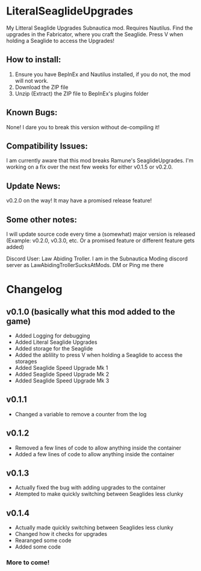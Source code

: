 # LiteralSeaglideUpgrades
My Litteral Seaglide Upgrades Subnautica mod. Requires Nautilus. Find the upgrades in the Fabricator, where you craft the Seaglide. Press V when holding a Seaglide to access the Upgrades! 

## How to install:

1. Ensure you have BepInEx and Nautilus installed, if you do not, the mod will not work.
2. Download the ZIP file
3. Unzip (Extract) the ZIP file to BepInEx's plugins folder

## Known Bugs: 

None! I dare you to break this version without de-compiling it! 

## Compatibility Issues:

I am currently aware that this mod breaks Ramune's SeaglideUpgrades. I'm working on a fix over the next few weeks for either v0.1.5 or v0.2.0.

## Update News:

v0.2.0 on the way! It may have a promised release feature!

## Some other notes: 
I will update source code every time a (somewhat) major version is released (Example: v0.2.0, v0.3.0, etc. Or a promised feature or different feature gets added)

Discord User: Law Abiding Troller. I am in the Subnautica Moding discord server as LawAbidingTrollerSucksAtMods. DM or Ping me there
# Changelog
## v0.1.0 (basically what this mod added to the game)

- Added Logging for debugging
- Added Literal Seaglide Upgrades
- Added storage for the Seaglide
- Added the ablility to press V when holding a Seaglide to access the storages
- Added Seaglide Speed Upgrade Mk 1
- Added Seaglide Speed Upgrade Mk 2
- Added Seaglide Speed Upgrade Mk 3
## v0.1.1
- Changed a variable to remove a counter from the log
## v0.1.2
- Removed a few lines of code to allow anything inside the container
- Added a few lines of code to allow anything inside the container
## v0.1.3
- Actually fixed the bug with adding upgrades to the container
- Atempted to make quickly switching between Seaglides less clunky
## v0.1.4
- Actually made quickly switching between Seaglides less clunky
- Changed how it checks for upgrades
- Rearanged some code
- Added some code
### More to come!
